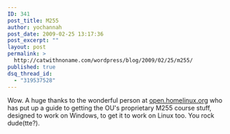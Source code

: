 ```yaml
---
ID: 341
post_title: M255
author: yochannah
post_date: 2009-02-25 13:17:36
post_excerpt: ""
layout: post
permalink: >
  http://catwithnoname.com/wordpress/blog/2009/02/25/m255/
published: true
dsq_thread_id:
  - "319537528"
---
```

Wow. A huge thanks to the wonderful person at <a href="http://open.homelinux.org/index.php?n=Applications.BlueJ">open.homelinux.org</a> who has put up a guide to getting the OU's proprietary M255 course stuff, designed to work on Windows, to get it to work on Linux too. You rock dude(tte?).